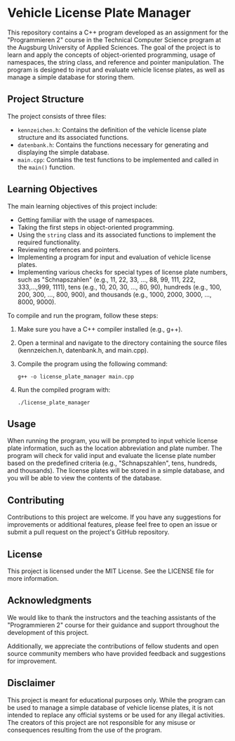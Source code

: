 # Vehicle License Plate Manager

This repository contains a C++ program developed as an assignment for the "Programmieren 2" course in the Technical Computer Science program at the Augsburg University of Applied Sciences. The goal of the project is to learn and apply the concepts of object-oriented programming, usage of namespaces, the string class, and reference and pointer manipulation. The program is designed to input and evaluate vehicle license plates, as well as manage a simple database for storing them.

## Project Structure

The project consists of three files:

- `kennzeichen.h`: Contains the definition of the vehicle license plate structure and its associated functions.
- `datenbank.h`: Contains the functions necessary for generating and displaying the simple database.
- `main.cpp`: Contains the test functions to be implemented and called in the `main()` function.

## Learning Objectives

The main learning objectives of this project include:

- Getting familiar with the usage of namespaces.
- Taking the first steps in object-oriented programming.
- Using the `string` class and its associated functions to implement the required functionality.
- Reviewing references and pointers.
- Implementing a program for input and evaluation of vehicle license plates.
- Implementing various checks for special types of license plate numbers, such as "Schnapszahlen" (e.g., 11, 22, 33, …, 88, 99, 111, 222, 333,…,999, 1111), tens (e.g., 10, 20, 30, …, 80, 90), hundreds (e.g., 100, 200, 300, …, 800, 900), and thousands (e.g., 1000, 2000, 3000, …, 8000, 9000).

To compile and run the program, follow these steps:

1. Make sure you have a C++ compiler installed (e.g., g++).
2. Open a terminal and navigate to the directory containing the source files (kennzeichen.h, datenbank.h, and main.cpp).
3. Compile the program using the following command:

    ``` 
    g++ -o license_plate_manager main.cpp
    ```

4. Run the compiled program with:

    ``` 
    ./license_plate_manager
    ```

## Usage

When running the program, you will be prompted to input vehicle license plate information, such as the location abbreviation and plate number. The program will check for valid input and evaluate the license plate number based on the predefined criteria (e.g., "Schnapszahlen", tens, hundreds, and thousands). The license plates will be stored in a simple database, and you will be able to view the contents of the database.

## Contributing

Contributions to this project are welcome. If you have any suggestions for improvements or additional features, please feel free to open an issue or submit a pull request on the project's GitHub repository.

## License

This project is licensed under the MIT License. See the LICENSE file for more information.

## Acknowledgments

We would like to thank the instructors and the teaching assistants of the "Programmieren 2" course for their guidance and support throughout the development of this project.

Additionally, we appreciate the contributions of fellow students and open source community members who have provided feedback and suggestions for improvement.

## Disclaimer

This project is meant for educational purposes only. While the program can be used to manage a simple database of vehicle license plates, it is not intended to replace any official systems or be used for any illegal activities. The creators of this project are not responsible for any misuse or consequences resulting from the use of the program.